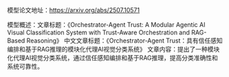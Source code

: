 模型论文地址：https://arxiv.org/abs/2507.10571

模型概述：文章标题：《Orchestrator-Agent Trust: A Modular Agentic AI Visual Classification System with Trust-Aware Orchestration and RAG-Based Reasoning》
中文文章标题：《Orchestrator-Agent Trust：具有信任感知编排和基于RAG推理的模块化代理AI视觉分类系统》
文章内容：提出了一种模块化代理AI视觉分类系统，通过信任感知编排和基于RAG推理，提高分类准确性和系统可靠性。
